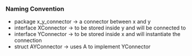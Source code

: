 ### Naming Convention

- package x_y_connector -> a connector between x and y
- interface XConnector -> to be stored inside y and will be connected to
- interface YConnector -> to be stored inside x and will instantiate the connection
- struct AYConnector -> uses A to implement YConnector 
